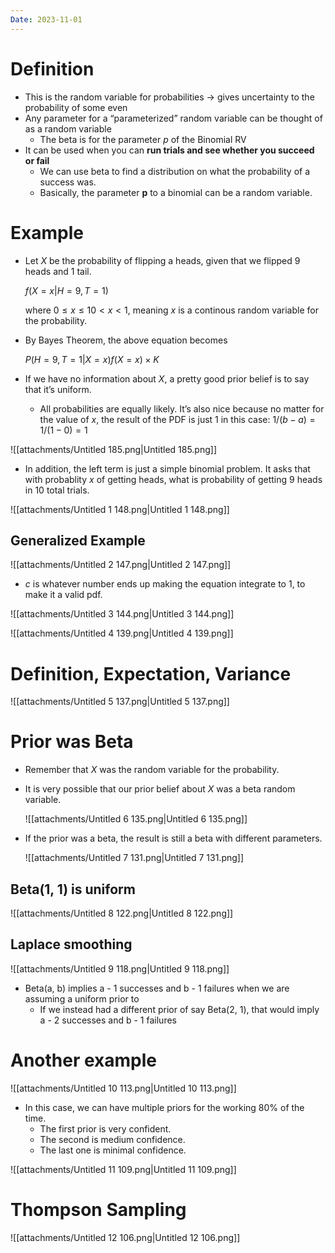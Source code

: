 ```yaml
---
Date: 2023-11-01
---
```

# Definition

- This is the random variable for probabilities → gives uncertainty to the probability of some even
- Any parameter for a “parameterized” random variable can be thought of as a random variable
    - The beta is for the parameter $p$﻿ of the Binomial RV
- It can be used when you can **run trials and see whether you succeed or fail**
    - We can use beta to find a distribution on what the probability of a success was.
    - Basically, the parameter **p** to a binomial can be a random variable.

# Example

- Let $X$﻿ be the probability of flipping a heads, given that we flipped 9 heads and 1 tail.
    
    $f(X = x | H=9, T=1)$
    
    where $0 \leq x \leq 1$﻿$0 < x < 1$﻿, meaning $x$﻿ is a continous random variable for the probability.
    
- By Bayes Theorem, the above equation becomes
    
    $P(H=9, T=1 | X=x) f(X = x) \times K$
    
- If we have no information about $X$﻿, a pretty good prior belief is to say that it’s uniform.
    - All probabilities are equally likely. It’s also nice because no matter for the value of $x$﻿, the result of the PDF is just 1 in this case: $1 / (b - a) = 1 / ( 1 - 0) = 1$﻿

![[attachments/Untitled 185.png|Untitled 185.png]]

- In addition, the left term is just a simple binomial problem. It asks that with probablity $x$﻿ of getting heads, what is probability of getting $9$﻿ heads in $10$﻿ total trials.

![[attachments/Untitled 1 148.png|Untitled 1 148.png]]

## Generalized Example

![[attachments/Untitled 2 147.png|Untitled 2 147.png]]

- $c$﻿ is whatever number ends up making the equation integrate to 1, to make it a valid pdf.

![[attachments/Untitled 3 144.png|Untitled 3 144.png]]

![[attachments/Untitled 4 139.png|Untitled 4 139.png]]

# Definition, Expectation, Variance

![[attachments/Untitled 5 137.png|Untitled 5 137.png]]

# Prior was Beta

- Remember that $X$﻿ was the random variable for the probability.
- It is very possible that our prior belief about $X$﻿ was a beta random variable.
    
    ![[attachments/Untitled 6 135.png|Untitled 6 135.png]]
    
- If the prior was a beta, the result is still a beta with different parameters.
    
    ![[attachments/Untitled 7 131.png|Untitled 7 131.png]]
    

## Beta(1, 1) is uniform

![[attachments/Untitled 8 122.png|Untitled 8 122.png]]

## Laplace smoothing

![[attachments/Untitled 9 118.png|Untitled 9 118.png]]

- Beta(a, b) implies a - 1 successes and b - 1 failures when we are assuming a uniform prior to
    - If we instead had a different prior of say Beta(2, 1), that would imply a - 2 successes and b - 1 failures

# Another example

![[attachments/Untitled 10 113.png|Untitled 10 113.png]]

- In this case, we can have multiple priors for the working 80% of the time.
    - The first prior is very confident.
    - The second is medium confidence.
    - The last one is minimal confidence.

![[attachments/Untitled 11 109.png|Untitled 11 109.png]]

# Thompson Sampling

![[attachments/Untitled 12 106.png|Untitled 12 106.png]]